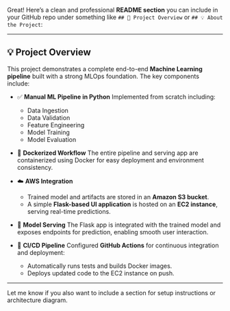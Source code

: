 Great! Here’s a clean and professional **README section** you can include in your GitHub repo under something like `## 🔧 Project Overview` or `## 💡 About the Project`:

---

## 💡 Project Overview

This project demonstrates a complete end-to-end **Machine Learning pipeline** built with a strong MLOps foundation. The key components include:

* ✅ **Manual ML Pipeline in Python**
  Implemented from scratch including:

  * Data Ingestion
  * Data Validation
  * Feature Engineering
  * Model Training
  * Model Evaluation

* 🐳 **Dockerized Workflow**
  The entire pipeline and serving app are containerized using Docker for easy deployment and environment consistency.

* ☁️ **AWS Integration**

  * Trained model and artifacts are stored in an **Amazon S3 bucket**.
  * A simple **Flask-based UI application** is hosted on an **EC2 instance**, serving real-time predictions.

* 🔁 **Model Serving**
  The Flask app is integrated with the trained model and exposes endpoints for prediction, enabling smooth user interaction.

* 🚀 **CI/CD Pipeline**
  Configured **GitHub Actions** for continuous integration and deployment:

  * Automatically runs tests and builds Docker images.
  * Deploys updated code to the EC2 instance on push.

---

Let me know if you also want to include a section for setup instructions or architecture diagram.

